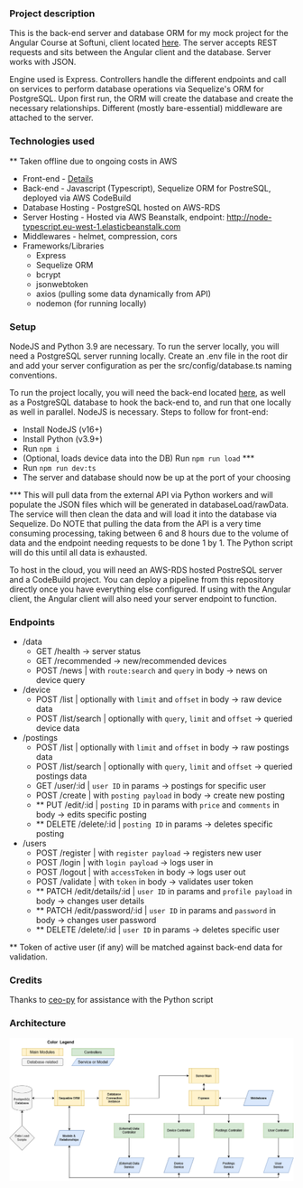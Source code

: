 ### Project description

This is the back-end server and database ORM for my mock project for the Angular Course at Softuni, client located [here](https://github.com/EmilAvramov/angular-defense-client). The server accepts REST requests and sits between the Angular client and the database. Server works with JSON.

Engine used is Express. Controllers handle the different endpoints and call on services to perform database operations via Sequelize's ORM for PostgreSQL. Upon first run, the ORM will create the database and create the necessary relationships. Different (mostly bare-essential) middleware are attached to the server.

### Technologies used

** Taken offline due to ongoing costs in AWS

- Front-end - [Details](https://github.com/EmilAvramov/angular-defense-client)
- Back-end - Javascript (Typescript), Sequelize ORM for PostreSQL, deployed via AWS CodeBuild
- Database Hosting - PostgreSQL hosted on AWS-RDS
- Server Hosting - Hosted via AWS Beanstalk, endpoint: <http://node-typescript.eu-west-1.elasticbeanstalk.com>
- Middlewares - helmet, compression, cors
- Frameworks/Libraries
  - Express
  - Sequelize ORM
  - bcrypt
  - jsonwebtoken
  - axios (pulling some data dynamically from API)
  - nodemon (for running locally)

### Setup

NodeJS and Python 3.9 are necessary. To run the server locally, you will need a PostgreSQL server running locally. Create an .env file in the root dir and add your server configuration as per the src/config/database.ts naming conventions.

To run the project locally, you will need the back-end located [here](https://github.com/EmilAvramov/angular-defense-server), as well as a PostgreSQL database to hook the back-end to, and run that one locally as well in parallel. NodeJS is necessary. Steps to follow for front-end:

- Install NodeJS (v16+)
- Install Python (v3.9+)
- Run ```npm i```
- (Optional, loads device data into the DB) Run ```npm run load``` ***
- Run ```npm run dev:ts```
- The server and database should now be up at the port of your choosing

*** This will pull data from the external API via Python workers and will populate the JSON files which will be generated in databaseLoad/rawData. The service will then clean the data and will load it into the database via Sequelize. Do NOTE that pulling the data from the API is a very time consuming processing, taking between 6 and 8 hours due to the volume of data and the endpoint needing requests to be done 1 by 1. The Python script will do this until all data is exhausted.

To host in the cloud, you will need an AWS-RDS hosted PostreSQL server and a CodeBuild project. You can deploy a pipeline from this repository directly once you have everything else configured. If using with the Angular client, the Angular client will also need your server endpoint to function.

### Endpoints

- /data
  - GET /health -> server status
  - GET /recommended -> new/recommended devices
  - POST /news | with ```route:search``` and ```query``` in body -> news on device query
- /device
  - POST /list | optionally with ```limit``` and ```offset``` in body -> raw device data
  - POST /list/search | optionally with ```query```, ```limit``` and ```offset``` -> queried device data
- /postings
  - POST /list | optionally with ```limit``` and ```offset``` in body -> raw postings data
  - POST /list/search | optionally with ```query```, ```limit``` and ```offset``` -> queried postings data
  - GET /user/:id | ```user ID``` in params -> postings for specific user
  - POST /create | with ```posting payload``` in body -> create new posting
  - ** PUT /edit/:id | ```posting ID``` in params with ```price``` and ```comments``` in body -> edits specific posting
  - ** DELETE /delete/:id | ```posting ID``` in params -> deletes specific posting
- /users
  - POST /register | with ```register payload``` -> registers new user
  - POST /login | with ```login payload``` -> logs user in
  - POST /logout | with ```accessToken``` in body -> logs user out
  - POST /validate | with ```token``` in body -> validates user token
  - ** PATCH /edit/details/:id | ```user ID``` in params and ```profile payload``` in body -> changes user details
  - ** PATCH /edit/password/:id | ```user ID``` in params and ```password``` in body -> changes user password
  - ** DELETE /delete/:id | ```user ID``` in params -> deletes specific user

** Token of active user (if any) will be matched against back-end data for validation.

### Credits

Thanks to [ceo-py](https://github.com/ceo-py) for assistance with the Python script

### Architecture

!['diagram'](/ServerDiagram.png)
